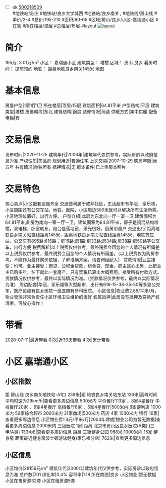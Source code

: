 - [ ] ok [500218509](https://bj.5i5j.com/ershoufang/500218509.html)  
 #地铁站/苏庄 #地铁站/良乡大学城西 #地铁站/良乡南关 ,  #地铁线/房山线
#单价/2-4 #总价/195-210 #面积/60-65   #区域/房山/良乡/小区-嘉瑞通小区 #在售 #所在楼层/顶层 #总楼层/15层 #layout 
![layout](http://image2.5i5j.com//group1/M00/9F/54/CgqJMV1OhXiAFQI9AAChzX734Lo676.jpg_P5.jpg) 
# 简介 
 195万,  3.01万/m² 
小区： 嘉瑞通小区
建筑类型： 塔楼
区域： 房山 良乡
看房时间： 提前预约
地铁： 距离地铁良乡南关145米 地图
# 基本信息 
 房屋户型|1室1厅1卫
所在楼层|顶层/15层
建筑面积|64.81平米
户型结构|平层
建筑类型|塔楼
房屋朝向|东北
建筑结构|钢混
装修情况|简装
供暖方式|集中供暖
配备电梯|有
# 交易信息 
 发布时间|2020-11-25
建筑年代|2006年|建筑年代仅供参考，实际房龄以政府信息为准
产权性质|商品房
规划用途|普通住宅
上次交易|2007-10-29
购房年限|满五年
共有情况|单独所有
抵押情况|无
房本备件|已上传房本照片
# 交易特色 
 核心卖点|小区配套设施齐全 交通便利属于成熟社区，生活超市有华冠，家乐福，小区周围还有公交车站，地铁，医院，小区周边500米就可以解决所有生活所需。小区地理位置好，出行方便。
户型介绍|此房为东北向一厅一室一卫,建筑面积为64.81平米,此房为南向一室一厅一卫，建筑面积为64.81平米，房子是钢混结构塔楼，双电梯，卧室朝东，阳台是落地窗，采光很好，厨房带窗户
交通出行|距离地铁良乡南关站直线距离145米，距离地铁良乡南关站直线距离145米，地铁苏庄站，公交车有895路;616路；房15路;房1路;房33路;房34路;房38路;房50路等公交车，出行方便
税费解析|以上税费仅供参考，最终税费会因您的个人情况有所偏差以上税费仅供参考，最终税费会因您的个人情况有所偏差。（以上税费仅为购房参考，不能作为最终购房依据，了解准确方案，请咨询经纪人）
贷款情况|业主接受：均可。业主接受：商贷、公积金贷款、组合贷、现金。房主诚心出售，此房业主已购多年，名下就此一套房产，只有契税已算出大概费用。接受所有付款方式。贷款情况仅供参考，最终以实际情况为准。（贷款情况仅供参考，最终以实际情况为准）
周边配套|华冠，家乐福等大型超市，出行有616-15-38-35-50等多路公交车，医疗设施有良乡医院一层底商有牙科医院。
小区信息|物业费2.85/平米/月，物业管理非常负责任小区环境卫生维护的很好
权属抵押|此房没有抵押及贷款产权清晰，可放心操作！
# 带看 
 2020-07-11|最近带看	 0|次|近30天带看	 4|次|累计带看
# 小区 嘉瑞通小区
## 小区指数 
 距 房山线 良乡南关地铁站-A1口 239米|距 地铁良乡南关站东站 126米|高峰时间平均时速为29km/h|查看更多周边信息
500米内 平价餐厅113家 ，8家4星餐厅
中档餐厅20家 ，8家4星餐厅
高档餐厅8家 ，5家4星餐厅|500米内 8家便利店
1000米内 59家综合超市
2000米内 31家商场|500米内 药店 4家
1000米内 银行 16家|查看更多周边信息
小区物业费1.3元/平米/月|2004年建成|物业公司为暂无数据|查看更多周边信息
2000米内 三级医院 1家|距离 北京市房山区良乡医院(A类) (三甲/A类) 1334米|查看更多周边信息
距离 三街健身公园 968米|1000米内 15家 健身房
距离最近健身房波士顿游泳健身(家乐福分店) 762米|查看更多周边信息
## 小区信息 
 小区均价|28159元/m²
建筑年代|2006年|建筑年代仅供参考，实际房龄以政府信息为准
总户数|701
绿化率|0.4%
容积率|1.18
所在商圈|良乡
小区物业|暂无数据
小区在售房源32套
小区在租房源5套
